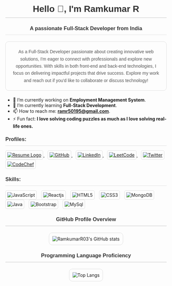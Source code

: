 <h1 align="center" style="font-family: Arial, sans-serif; color: #333; margin-bottom: 20px; border-bottom: 2px solid #ddd; padding-bottom: 10px;">Hello 👋, I'm Ramkumar R</h1>

<h3 align="center" style="font-family: Arial, sans-serif; color: #333; margin-bottom: 20px; border-bottom: 1px solid #ddd; padding-bottom: 10px;">A passionate Full-Stack Developer from India</h3>

<p align="center" style="font-family: Verdana, sans-serif; color: #555; line-height: 1.6; margin-bottom: 20px; border: 1px solid #ddd; padding: 20px; border-radius: 10px;">
  As a Full-Stack Developer passionate about creating innovative web solutions, I'm eager to connect with professionals and explore new opportunities. With skills in both front-end and back-end technologies, I focus on delivering impactful projects that drive success. Explore my work and reach out if you'd like to collaborate or discuss technology!
</p>

- 🔭 I’m currently working on **Employment Management System**.
- 🌱 I’m currently learning **Full-Stack Development**.
- 📫 How to reach me: **[ramr50195@gmail.com](mailto:ramr50195@gmail.com)**.
- ⚡ Fun fact: **I love solving coding puzzles as much as I love solving real-life ones.**

<h3 align="left" style="font-family: Arial, sans-serif; color: #333; margin-bottom: 10px; border-bottom: 1px solid #ddd; padding-bottom: 10px;">Profiles:</h3>

<p align="left" style="margin-bottom: 20px;">
  <a href="https://drive.google.com/file/d/1gooEfgoo4rePotpgZC5AZ72ghcmI8f_V/view?usp=drivesdk" target="_blank" style="margin-right: 10px;">
    <img src="https://img.shields.io/badge/Resume-4C8BF5?style=for-the-badge&logo=resume&background-color=red&logoColor=white" alt="Resume Logo" style="border: 1px solid #ddd; padding: 5px; border-radius: 5px;"/>
  </a>
  <a href="https://github.com/RamkumarR03" target="_blank" style="margin-right: 10px;">
    <img src="https://img.shields.io/badge/GitHub-181717?style=for-the-badge&logo=github&logoColor=white" alt="GitHub" style="border: 1px solid #ddd; padding: 5px; border-radius: 5px;"/>
  </a>
  <a href="https://www.linkedin.com/in/ramkumar-r-865336250/" target="_blank" style="margin-right: 10px;">
    <img src="https://img.shields.io/badge/LinkedIn-0A66C2?style=for-the-badge&logo=linkedin&logoColor=white" alt="LinkedIn" style="border: 1px solid #ddd; padding: 5px; border-radius: 5px;"/>
  </a>
  <a href="https://leetcode.com/u/Ramkumar03/" target="_blank" style="margin-right: 10px;">
    <img src="https://img.shields.io/badge/LeetCode-F7DF1E?style=for-the-badge&logo=leetcode&logoColor=black" alt="LeetCode" style="border: 1px solid #ddd; padding: 5px; border-radius: 5px;"/>
  </a>
  <a href="https://twitter.com/ramkumar_r" target="_blank" style="margin-right: 10px;">
    <img src="https://img.shields.io/badge/Twitter-1DA1F2?style=for-the-badge&logo=twitter&logoColor=white" alt="Twitter" style="border: 1px solid #ddd; padding: 5px; border-radius: 5px;"/>
  </a>
  <a href="https://www.codechef.com/users/your_codechef_username" target="_blank">
    <img src="https://img.shields.io/badge/CodeChef-CC0000?style=for-the-badge&logo=codechef&logoColor=white" alt="CodeChef" style="border: 1px solid #ddd; padding: 5px; border-radius: 5px;"/>
  </a>
</p>

<h3 align="left" style="font-family: Arial, sans-serif; color: #333; margin-bottom: 10px; border-bottom: 1px solid #ddd; padding-bottom: 10px;">Skills:</h3>

<p align="left" style="margin-bottom: 20px;">
  <img src="https://img.shields.io/badge/JavaScript-F7DF1E?style=for-the-badge&logo=javascript&logoColor=black" alt="JavaScript" style="margin-right: 10px; border: 1px solid #ddd; padding: 5px; border-radius: 5px;"/>
  <img src="https://img.shields.io/badge/React-61DAFB?style=for-the-badge&logo=react&logoColor=black" alt="Reactjs" style="margin-right: 10px; border: 1px solid #ddd; padding: 5px; border-radius: 5px;"/>
  <img src="https://img.shields.io/badge/HTML5-E34F26?style=for-the-badge&logo=html5&logoColor=white" alt="HTML5" style="margin-right: 10px; border: 1px solid #ddd; padding: 5px; border-radius: 5px;"/>
  <img src="https://img.shields.io/badge/CSS3-1572B6?style=for-the-badge&logo=css3&logoColor=white" alt="CSS3" style="margin-right: 10px; border: 1px solid #ddd; padding: 5px; border-radius: 5px;"/>
  <img src="https://img.shields.io/badge/MongoDB-47A248?style=for-the-badge&logo=mongodb&logoColor=white" alt="MongoDB" style="margin-right: 10px; border: 1px solid #ddd; padding: 5px; border-radius: 5px;"/>
  <img src="https://img.shields.io/badge/Java-007396?style=for-the-badge&logo=java&logoColor=white" alt="Java" style="margin-right: 10px; border: 1px solid #ddd; padding: 5px; border-radius: 5px;"/>
  <img src="https://img.shields.io/badge/Bootstrap-7952B3?style=for-the-badge&logo=bootstrap&logoColor=white" alt="Bootstrap" style="margin-right: 10px; border: 1px solid #ddd; padding: 5px; border-radius: 5px;"/>
  <img src="https://img.shields.io/badge/MySQL-4479A1?style=for-the-badge&logo=mysql&logoColor=white" alt="MySql" style="margin-right: 10px; border: 1px solid #ddd; padding: 5px; border-radius: 5px;"/>
</p>

<h3 align="center" style="font-family: Arial, sans-serif; color: #333; margin-bottom: 20px; border-bottom: 2px solid #ddd; padding-bottom: 10px;">GitHub Profile Overview</h3>

<p align="center" style="margin-bottom: 20px;">
  <img src="https://github-readme-stats.vercel.app/api?username=RamkumarR03&show_icons=true&hide_title=true&count_private=true&theme=dark" alt="RamkumarR03's GitHub stats" style="border: 1px solid #ddd; padding: 10px; border-radius: 10px;"/>
</p>

<h3 align="center" style="font-family: Arial, sans-serif; color: #333; margin-bottom: 20px; border-bottom: 2px solid #ddd; padding-bottom: 10px;">Programming Language Proficiency</h3>

<p align="center" style="margin-bottom: 20px;">
  <img src="https://github-readme-stats.vercel.app/api/top-langs/?username=RamkumarR03&layout=compact&theme=dark" alt="Top Langs" style="border: 1px solid #ddd; padding: 10px; border-radius: 10px;"/>
</p>
